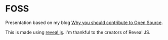 # FOSS

Presentation based on my blog <a href="http://www.sanyamkhurana.com/blog/why-contribute-to-foss.html"> Why you should contribute to Open Source</a>. 



This is made using [reveal.js](https://github.com/hakimel/reveal.js). I'm thankful to the creators of Reveal JS.
